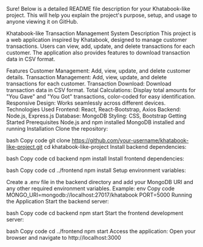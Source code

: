 
Sure! Below is a detailed README file description for your Khatabook-like project. This will help you explain the project's purpose, setup, and usage to anyone viewing it on GitHub.

Khatabook-like Transaction Management System
Description
This project is a web application inspired by Khatabook, designed to manage customer transactions. Users can view, add, update, and delete transactions for each customer. The application also provides features to download transaction data in CSV format.

Features
Customer Management: Add, view, update, and delete customer details.
Transaction Management: Add, view, update, and delete transactions for each customer.
Transaction Download: Download transaction data in CSV format.
Total Calculations: Display total amounts for "You Gave" and "You Got" transactions, color-coded for easy identification.
Responsive Design: Works seamlessly across different devices.
Technologies Used
Frontend: React, React-Bootstrap, Axios
Backend: Node.js, Express.js
Database: MongoDB
Styling: CSS, Bootstrap
Getting Started
Prerequisites
Node.js and npm installed
MongoDB installed and running
Installation
Clone the repository:

bash
Copy code
git clone https://github.com/your-username/khatabook-like-project.git
cd khatabook-like-project
Install backend dependencies:

bash
Copy code
cd backend
npm install
Install frontend dependencies:

bash
Copy code
cd ../frontend
npm install
Setup environment variables:

Create a .env file in the backend directory and add your MongoDB URI and any other required environment variables.
Example:
env
Copy code
MONGO_URI=mongodb://localhost:27017/khatabook
PORT=5000
Running the Application
Start the backend server:

bash
Copy code
cd backend
npm start
Start the frontend development server:

bash
Copy code
cd ../frontend
npm start
Access the application:
Open your browser and navigate to http://localhost:3000
